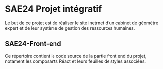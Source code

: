 # SAE24 Projet intégratif 
Le but de ce projet est de réaliser le site inetrnet d'un cabinet de géomètre expert et de leur système de gestion des ressources humaines.


## SAE24-Front-end

Ce répertoire contient le code source de la partie front end du projet, notament les composants Réact et leurs feuilles de styles associées.
